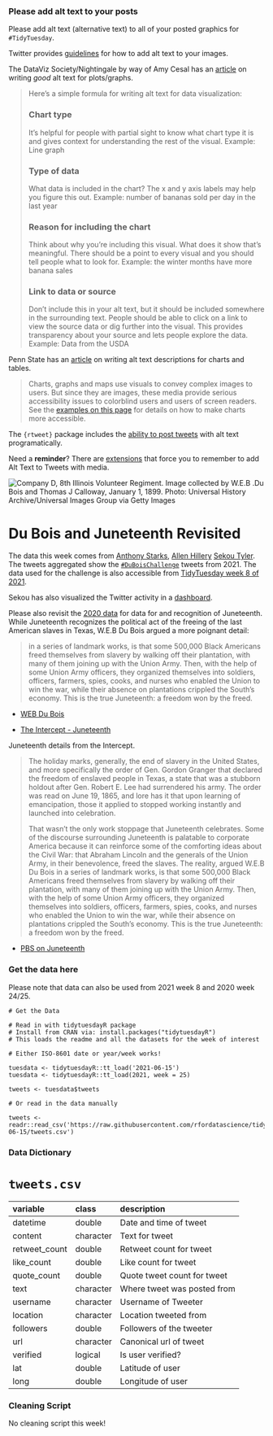### Please add alt text to your posts

Please add alt text (alternative text) to all of your posted graphics for `#TidyTuesday`. 

Twitter provides [guidelines](https://help.twitter.com/en/using-twitter/picture-descriptions) for how to add alt text to your images.

The DataViz Society/Nightingale by way of Amy Cesal has an [article](https://medium.com/nightingale/writing-alt-text-for-data-visualization-2a218ef43f81) on writing _good_ alt text for plots/graphs.

> Here’s a simple formula for writing alt text for data visualization:
> ### Chart type
> It’s helpful for people with partial sight to know what chart type it is and gives context for understanding the rest of the visual.
> Example: Line graph
> ### Type of data
> What data is included in the chart? The x and y axis labels may help you figure this out.
> Example: number of bananas sold per day in the last year
> ### Reason for including the chart
> Think about why you’re including this visual. What does it show that’s meaningful. There should be a point to every visual and you should tell people what to look for.
> Example: the winter months have more banana sales
> ### Link to data or source
> Don’t include this in your alt text, but it should be included somewhere in the surrounding text. People should be able to click on a link to view the source data or dig further into the visual. This provides transparency about your source and lets people explore the data.
> Example: Data from the USDA

Penn State has an [article](https://accessibility.psu.edu/images/charts/) on writing alt text descriptions for charts and tables.

> Charts, graphs and maps use visuals to convey complex images to users. But since they are images, these media provide serious accessibility issues to colorblind users and users of screen readers. See the [examples on this page](https://accessibility.psu.edu/images/charts/) for details on how to make charts more accessible.

The `{rtweet}` package includes the [ability to post tweets](https://docs.ropensci.org/rtweet/reference/post_tweet.html) with alt text programatically.

Need a **reminder**? There are [extensions](https://chrome.google.com/webstore/detail/twitter-required-alt-text/fpjlpckbikddocimpfcgaldjghimjiik/related) that force you to remember to add Alt Text to Tweets with media.

![Company D, 8th Illinois Volunteer Regiment. Image collected by W.E.B .Du Bois and Thomas J Calloway, January 1, 1899. Photo: Universal History Archive/Universal Images Group via Getty Images](https://theintercept.imgix.net/wp-uploads/sites/1/2020/06/webdubois-theintercept-embed.jpg?auto=compress%2Cformat&q=90&w=1024&h=633)

# Du Bois and Juneteenth Revisited

The data this week comes from [Anthony Starks](https://twitter.com/ajstarks), [Allen Hillery](https://twitter.com/AlDatavizguy/status/1358454676497313792?s=20) [Sekou Tyler](https://twitter.com/sqlsekou/status/1360281040657522689?s=20). The tweets aggregated show the [`#DuBoisChallenge`](https://github.com/ajstarks/dubois-data-portraits/blob/master/challenge/README.md) tweets from 2021. The data used for the challenge is also accessible from [TidyTuesday week 8 of 2021](https://github.com/rfordatascience/tidytuesday/blob/master/data/2021/2021-02-16/readme.md).

Sekou has also visualized the Twitter activity in a [dashboard](https://public.tableau.com/app/profile/sekou.tyler/viz/DuBoisChalllenge2021TwitterMetrics/DuBoisChallenge2021TwitterActivity).

Please also revisit the [2020 data](https://github.com/rfordatascience/tidytuesday/blob/master/data/2020/2020-06-16/readme.md) for data for and recognition of Juneteenth. While Juneteenth recognizes the political act of the freeing of the last American slaves in Texas, W.E.B Du Bois argued a more poignant detail:
> in a series of landmark works, is that some 500,000 Black Americans freed themselves from slavery by walking off their plantation, with many of them joining up with the Union Army. Then, with the help of some Union Army officers, they organized themselves into soldiers, officers, farmers, spies, cooks, and nurses who enabled the Union to win the war, while their absence on plantations crippled the South’s economy. This is the true Juneteenth: a freedom won by the freed.

- [WEB Du Bois](https://en.wikipedia.org/wiki/W._E._B._Du_Bois)  

- [The Intercept - Juneteenth](https://theintercept.com/2020/06/19/how-to-mark-juneteenth-in-the-year-2020/)  

Juneteenth details from the Intercept.

> The holiday marks, generally, the end of slavery in the United States, and more specifically the order of Gen. Gordon Granger that declared the freedom of enslaved people in Texas, a state that was a stubborn holdout after Gen. Robert E. Lee had surrendered his army. The order was read on June 19, 1865, and lore has it that upon learning of emancipation, those it applied to stopped working instantly and launched into celebration. 
> 
> That wasn’t the only work stoppage that Juneteenth celebrates. Some of the discourse surrounding Juneteenth is palatable to corporate America because it can reinforce some of the comforting ideas about the Civil War: that Abraham Lincoln and the generals of the Union Army, in their benevolence, freed the slaves. The reality, argued W.E.B Du Bois in a series of landmark works, is that some 500,000 Black Americans freed themselves from slavery by walking off their plantation, with many of them joining up with the Union Army. Then, with the help of some Union Army officers, they organized themselves into soldiers, officers, farmers, spies, cooks, and nurses who enabled the Union to win the war, while their absence on plantations crippled the South’s economy. This is the true Juneteenth: a freedom won by the freed.

- [PBS on Juneteenth](https://www.pbs.org/wnet/african-americans-many-rivers-to-cross/history/what-is-juneteenth/)

### Get the data here

Please note that data can also be used from 2021 week 8 and 2020 week 24/25.

```{r}
# Get the Data

# Read in with tidytuesdayR package 
# Install from CRAN via: install.packages("tidytuesdayR")
# This loads the readme and all the datasets for the week of interest

# Either ISO-8601 date or year/week works!

tuesdata <- tidytuesdayR::tt_load('2021-06-15')
tuesdata <- tidytuesdayR::tt_load(2021, week = 25)

tweets <- tuesdata$tweets

# Or read in the data manually

tweets <- readr::read_csv('https://raw.githubusercontent.com/rfordatascience/tidytuesday/master/data/2021/2021-06-15/tweets.csv')
```
### Data Dictionary

# `tweets.csv`

|variable      |class     |description |
|:-------------|:---------|:-----------|
|datetime      |double    | Date and time of tweet |
|content       |character | Text for tweet |
|retweet_count |double    | Retweet count for tweet |
|like_count    |double    | Like count for tweet |
|quote_count   |double    | Quote tweet count for tweet |
|text          |character | Where tweet was posted from |
|username      |character | Username of Tweeter |
|location      |character | Location tweeted from |
|followers     |double    | Followers of the tweeter |
|url           |character | Canonical url of tweet |
|verified      |logical   | Is user verified? |
|lat           |double    | Latitude of user |
|long          |double    | Longitude of user |

### Cleaning Script

No cleaning script this week!
